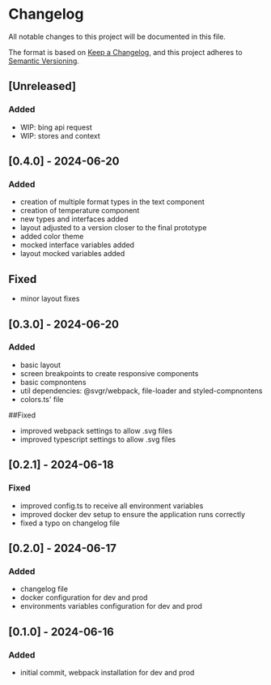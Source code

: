 # Changelog

All notable changes to this project will be documented in this file.

The format is based on [Keep a Changelog](https://keepachangelog.com/en/1.1.0/),
and this project adheres to [Semantic Versioning](https://semver.org/spec/v2.0.0.html).

## [Unreleased]

### Added
- WIP: bing api request
- WIP: stores and context

## [0.4.0] - 2024-06-20

### Added
- creation of multiple format types in the text component
- creation of temperature component
- new types and interfaces added
- layout adjusted to a version closer to the final prototype
- added color theme
- mocked interface variables added
- layout mocked variables added

## Fixed
- minor layout fixes

## [0.3.0] - 2024-06-20

### Added
- basic layout
- screen breakpoints to create responsive components
- basic compnontens
- util dependencies: @svgr/webpack, file-loader and styled-compnontens
- colors.ts' file

##Fixed
- improved webpack settings to allow .svg files
- improved typescript settings to allow .svg files

## [0.2.1] - 2024-06-18

### Fixed
- improved config.ts to receive all environment variables
- improved docker dev setup to ensure the application runs correctly
- fixed a typo on changelog file

## [0.2.0] - 2024-06-17

### Added
- changelog file
- docker configuration for dev and prod
- environments variables configuration for dev and prod

## [0.1.0] - 2024-06-16

### Added
- initial commit, webpack installation for dev and prod